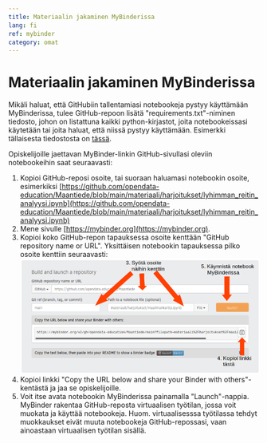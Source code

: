 ```yaml
---
title: Materiaalin jakaminen MyBinderissa
lang: fi
ref: mybinder
category: omat
---
```


# Materiaalin jakaminen MyBinderissa

Mikäli haluat, että GitHubiin tallentamiasi notebookeja pystyy käyttämään MyBinderissa, tulee GitHub-repoon lisätä "requirements.txt"-niminen tiedosto, johon on listattuna kaikki python-kirjastot, joita notebookeissasi käytetään tai joita haluat, että niissä pystyy käyttämään. Esimerkki tällaisesta tiedostosta on [tässä](https://github.com/opendata-education/Maantiede/blob/main/requirements.txt).

Opiskelijoille jaettavan MyBinder-linkin GitHub-sivullasi oleviin notebookeihin saat seuraavasti:

1. Kopioi GitHub-reposi osoite, tai suoraan haluamasi notebookin osoite, esimerkiksi [https://github.com/opendata-education/Maantiede/blob/main/materiaali/harjoitukset/lyhimman_reitin_analyysi.ipynb](https://github.com/opendata-education/Maantiede/blob/main/materiaali/harjoitukset/lyhimman_reitin_analyysi.ipynb)
1. Mene sivulle [https://mybinder.org](https://mybinder.org).
1. Kopioi koko GitHub-repon tapauksessa osoite kenttään "GitHub repository name or URL". Yksittäisen notebookin tapauksessa pilko osoite kenttiin seuraavasti: ![binder](/assets/img/binder-launch-notebook-arrow.png)
1. Kopioi linkki "Copy the URL below and share your Binder with others"-kentästä ja jaa se opiskelijoille.
1. Voit itse avata notebookin MyBinderissa painamalla "Launch"-nappia. MyBinder rakentaa GitHub-reposta virtuaalisen työtilan, jossa voit muokata ja käyttää notebookeja. Huom. virtuaalisesssa työtilassa tehdyt muokkaukset eivät muuta notebookeja GitHub-repossasi, vaan ainoastaan virtuaalisen työtilan sisällä.
